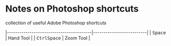 # Notes on Photoshop shortcuts
collection of useful Adobe Photoshop shortcuts

|-----------------------------------------|--------------------------|
| <kbd>Space</kbd>                        | Hand Tool                |
| <kbd>Ctrl</kbd><kbd>Space</kbd>         | Zoom Tool                |
